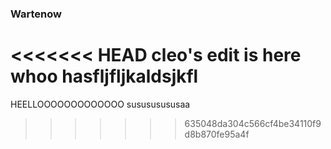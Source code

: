 ### Wartenow
<<<<<<< HEAD
cleo's edit is here whoo hasfljfljkaldsjkfl
=======
HEELLOOOOOOOOOOOOO
susususususaa 
>>>>>>> 635048da304c566cf4be34110f9d8b870fe95a4f

